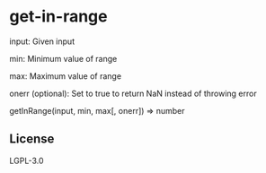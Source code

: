 # get-in-range

input: Given input

min: Minimum value of range

max: Maximum value of range

onerr (optional): Set to true to return NaN instead of throwing error

getInRange(input, min, max[, onerr]) => number

## License

LGPL-3.0
